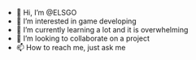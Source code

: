 - 👋 Hi, I’m @ELSGO
- 👀 I’m interested in game developing
- 🌱 I’m currently learning a lot and it is overwhelming
- 💞️ I’m looking to collaborate on a project
- 📫 How to reach me, just ask me

<!---
ELSGO/ELSGO is a ✨ special ✨ repository because its `README.md` (this file) appears on your GitHub profile.
You can click the Preview link to take a look at your changes.
--->
